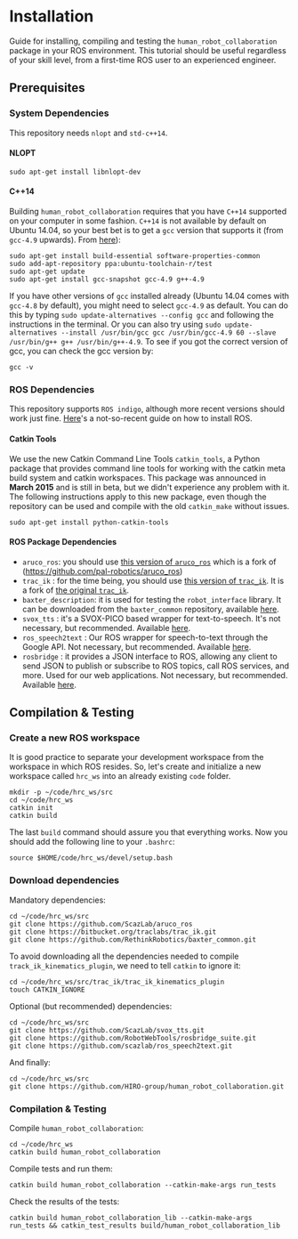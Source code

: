 # Installation

Guide for installing, compiling and testing the `human_robot_collaboration` package in your ROS environment. This tutorial should be useful regardless of your skill level, from a first-time ROS user to an experienced engineer.

## Prerequisites

### System Dependencies

This repository needs `nlopt` and `std-c++14`.

#### NLOPT

```
sudo apt-get install libnlopt-dev
````

#### C++14

Building `human_robot_collaboration` requires that you have `C++14` supported on your computer in some fashion. `C++14` is not available by default on Ubuntu 14.04, so your best bet is to get a `gcc` version that supports it (from `gcc-4.9` upwards).
From [here](https://gist.github.com/application2000/73fd6f4bf1be6600a2cf9f56315a2d91)):

```
sudo apt-get install build-essential software-properties-common
sudo add-apt-repository ppa:ubuntu-toolchain-r/test
sudo apt-get update
sudo apt-get install gcc-snapshot gcc-4.9 g++-4.9
```

If you have other versions of `gcc` installed already (Ubuntu 14.04 comes with `gcc-4.8` by default), you might need to select  `gcc-4.9` as default. You can do this by typing `sudo update-alternatives --config gcc` and following the instructions in the terminal. Or you can also try using `sudo update-alternatives --install /usr/bin/gcc gcc /usr/bin/gcc-4.9 60 --slave /usr/bin/g++ g++ /usr/bin/g++-4.9`. To see if you got the correct version of gcc, you can check the gcc version by:

```
gcc -v
```

### ROS Dependencies

This repository supports `ROS indigo`, although more recent versions should work just fine. [Here](https://alecive.github.io/ros_installation.html#installing-and-configuring-your-ros-environment)'s a not-so-recent guide on how to install ROS.

#### Catkin Tools

We use the new Catkin Command Line Tools `catkin_tools`, a Python package that provides command line tools for working with the catkin meta build system and catkin workspaces. This package was announced in **March 2015** and is still in beta, but we didn't experience any problem with it. The following instructions apply to this new package, even though the repository can be used and compile with the old `catkin_make` without issues.

```
sudo apt-get install python-catkin-tools
```

#### ROS Package Dependencies

* `aruco_ros`: you should use [this version of `aruco_ros`](https://github.com/ScazLab/aruco_ros) which is a fork of (https://github.com/pal-robotics/aruco_ros)
 * `trac_ik` : for the time being, you should use [this version of `trac_ik`](https://bitbucket.org/alecive/trac_ik). It is a fork of [the original `trac_ik`](https://bitbucket.org/traclabs/trac_ik).
 * `baxter_description`: it is used for testing the `robot_interface` library. It can be downloaded from the `baxter_common` repository, available [here](https://github.com/RethinkRobotics/baxter_common).
 * `svox_tts` : it's a SVOX-PICO based wrapper for text-to-speech. It's not necessary, but recommended. Available [here](https://github.com/ScazLab/svox_tts).
 * `ros_speech2text` : Our ROS wrapper for speech-to-text through the Google API. Not necessary, but recommended. Available [here](https://github.com/ScazLab/ros_speech2text).
 * `rosbridge` : it provides a JSON interface to ROS, allowing any client to send JSON to publish or subscribe to ROS topics, call ROS services, and more. Used for our web applications. Not necessary, but recommended. Available [here](https://github.com/RobotWebTools/rosbridge_suite).

## Compilation & Testing

### Create a new ROS workspace

It is good practice to separate your development workspace from the workspace in which ROS resides. So, let's create and initialize a new workspace called `hrc_ws` into an already existing `code` folder.

```
mkdir -p ~/code/hrc_ws/src
cd ~/code/hrc_ws
catkin init
catkin build
```

The last `build` command should assure you that everything works. Now you should add the following line to your `.bashrc`:

```
source $HOME/code/hrc_ws/devel/setup.bash
```

### Download dependencies

Mandatory dependencies:

```
cd ~/code/hrc_ws/src
git clone https://github.com/ScazLab/aruco_ros
git clone https://bitbucket.org/traclabs/trac_ik.git
git clone https://github.com/RethinkRobotics/baxter_common.git
```

To avoid downloading all the dependencies needed to compile `track_ik_kinematics_plugin`, we need to tell `catkin` to ignore it:

```
cd ~/code/hrc_ws/src/trac_ik/trac_ik_kinematics_plugin
touch CATKIN_IGNORE
```

Optional (but recommended) dependencies:

```
cd ~/code/hrc_ws/src
git clone https://github.com/ScazLab/svox_tts.git
git clone https://github.com/RobotWebTools/rosbridge_suite.git
git clone https://github.com/scazlab/ros_speech2text.git
```
And finally:

```
cd ~/code/hrc_ws/src
git clone https://github.com/HIRO-group/human_robot_collaboration.git
```

### Compilation & Testing

Compile `human_robot_collaboration`:

```
cd ~/code/hrc_ws
catkin build human_robot_collaboration
```

Compile tests and run them:

```
catkin build human_robot_collaboration --catkin-make-args run_tests
```

Check the results of the tests:

```
catkin build human_robot_collaboration_lib --catkin-make-args run_tests && catkin_test_results build/human_robot_collaboration_lib
```
